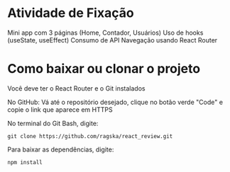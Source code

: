 # Atividade de Fixação

Mini app com 3 páginas (Home, Contador, Usuários)
Uso de hooks (useState, useEffect)
Consumo de API
Navegação usando React Router

# Como baixar ou clonar o projeto

Você deve ter o React Router e o Git instalados

No GitHub:
Vá até o repositório desejado, clique no botão verde "Code" e copie o link que aparece em HTTPS

No terminal do Git Bash, digite: 

    git clone https://github.com/ragska/react_review.git
    
Para baixar as dependências, digite:

    npm install
